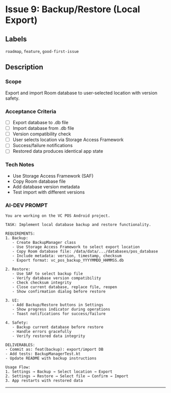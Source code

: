 # Issue 9: Backup/Restore (Local Export)

## Labels
`roadmap`, `feature`, `good-first-issue`

## Description

### Scope
Export and import Room database to user-selected location with version safety.

### Acceptance Criteria
- [ ] Export database to .db file
- [ ] Import database from .db file
- [ ] Version compatibility check
- [ ] User selects location via Storage Access Framework
- [ ] Success/failure notifications
- [ ] Restored data produces identical app state

### Tech Notes
- Use Storage Access Framework (SAF)
- Copy Room database file
- Add database version metadata
- Test import with different versions

### AI-DEV PROMPT

```
You are working on the VC POS Android project.

TASK: Implement local database backup and restore functionality.

REQUIREMENTS:
1. Backup:
   - Create BackupManager class
   - Use Storage Access Framework to select export location
   - Copy Room database file: /data/data/.../databases/pos_database
   - Include metadata: version, timestamp, checksum
   - Export format: vc_pos_backup_YYYYMMDD_HHMMSS.db

2. Restore:
   - Use SAF to select backup file
   - Verify database version compatibility
   - Check checksum integrity
   - Close current database, replace file, reopen
   - Show confirmation dialog before restore

3. UI:
   - Add Backup/Restore buttons in Settings
   - Show progress indicator during operations
   - Toast notifications for success/failure

4. Safety:
   - Backup current database before restore
   - Handle errors gracefully
   - Verify restored data integrity

DELIVERABLES:
- Commit as: feat(backup): export/import DB
- Add tests: BackupManagerTest.kt
- Update README with backup instructions

Usage Flow:
1. Settings → Backup → Select location → Export
2. Settings → Restore → Select file → Confirm → Import
3. App restarts with restored data
```

---
